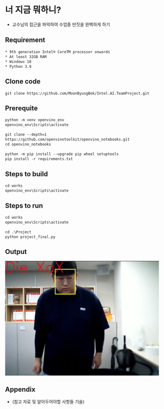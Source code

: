 # 너 지금 뭐하니?

* 교수님의 접근을 파악하여 수업중 딴짓을 완벽하게 하기

## Requirement

```
* 9th generation Intel® CoreTM processor onwards
* At least 32GB RAM
* Windows 10
* Python 3.9
```

## Clone code

```shell
git clone https://github.com/MoonByungBok/Intel.AI.TeamProject.git
```

## Prerequite

```shell
python -m venv openvino_env
openvino_env\Scripts\activate

git clone --depth=1 https://github.com/openvinotoolkit/openvino_notebooks.git
cd openvino_notebooks

python -m pip install --upgrade pip wheel setuptools
pip install -r requirements.txt
```

## Steps to build

```shell
cd works
openvino_env\Scripts\activate
```

## Steps to run

```shell
cd works
openvino_env\Scripts\activate

cd .\Project
python project_final.py
```

## Output

![./Project/outimage.jpg](./Project/outimage.jpg)

## Appendix

* (참고 자료 및 알아두어야할 사항들 기술)
